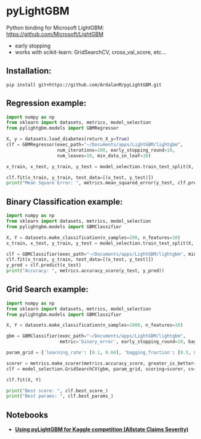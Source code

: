 # pyLightGBM
Python binding for Microsoft LightGBM: https://github.com/Microsoft/LightGBM
    
 - early stopping
 - works with scikit-learn: GridSearchCV, cross_val_score, etc...

## Installation:

```
pip install git+https://github.com/ArdalanM/pyLightGBM.git
```

## Regression example:
```python
import numpy as np
from sklearn import datasets, metrics, model_selection
from pylightgbm.models import GBMRegressor

X, y = datasets.load_diabetes(return_X_y=True)
clf = GBMRegressor(exec_path="~/Documents/apps/LightGBM/lightgbm",
                   num_iterations=100, early_stopping_round=10,
                   num_leaves=10, min_data_in_leaf=10)

x_train, x_test, y_train, y_test = model_selection.train_test_split(X, y, test_size=0.2, random_state=42)

clf.fit(x_train, y_train, test_data=[(x_test, y_test)])
print("Mean Square Error: ", metrics.mean_squared_error(y_test, clf.predict(x_test)))
```

## Binary Classification example:
```python
import numpy as np
from sklearn import datasets, metrics, model_selection
from pylightgbm.models import GBMClassifier

X, Y = datasets.make_classification(n_samples=200, n_features=10)
x_train, x_test, y_train, y_test = model_selection.train_test_split(X, Y, test_size=0.2)

clf = GBMClassifier(exec_path="~/Documents/apps/LightGBM/lightgbm", min_data_in_leaf=1)
clf.fit(x_train, y_train, test_data=[(x_test, y_test)])
y_pred = clf.predict(x_test)
print("Accuracy: ", metrics.accuracy_score(y_test, y_pred))
```

## Grid Search example:
```python
import numpy as np
from sklearn import datasets, metrics, model_selection
from pylightgbm.models import GBMClassifier

X, Y = datasets.make_classification(n_samples=1000, n_features=10)

gbm = GBMClassifier(exec_path="~/Documents/apps/LightGBM/lightgbm",
                    metric='binary_error', early_stopping_round=10, bagging_freq=10)

param_grid = {'learning_rate': [0.1, 0.04], 'bagging_fraction': [0.5, 0.9]}

scorer = metrics.make_scorer(metrics.accuracy_score, greater_is_better=True)
clf = model_selection.GridSearchCV(gbm, param_grid, scoring=scorer, cv=2)

clf.fit(X, Y)

print("Best score: ", clf.best_score_)
print("Best params: ", clf.best_params_)
```

## Notebooks
* [**Using pyLightGBM for Kaggle competition (Allstate Claims Severity)**](https://github.com/ArdalanM/pyLightGBM/blob/master/notebooks/regression_example_kaggle_allstate.ipynb)